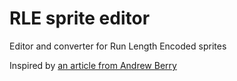 # RLE sprite editor

Editor and converter for Run Length Encoded sprites

Inspired by [an article from Andrew Berry](https://levelup.gitconnected.com/having-fun-with-run-length-encoded-sprites-662d6a8147c8)
